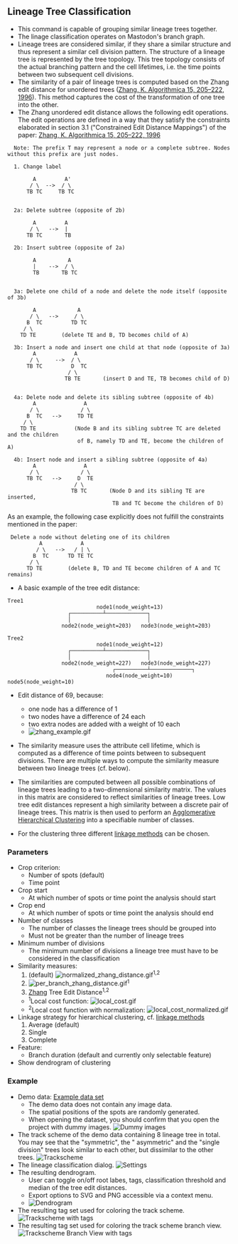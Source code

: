 ## Lineage Tree Classification

* This command is capable of grouping similar lineage trees together.
* The linage classification operates on Mastodon's branch graph.
* Lineage trees are considered similar, if they share a similar structure and thus represent a similar cell division
  pattern. The structure of a lineage tree is represented by the tree topology.
  This tree topology consists of the actual branching pattern and the cell lifetimes,
  i.e. the time points between two subsequent cell divisions.
* The similarity of a pair of lineage trees is computed based on the Zhang edit distance for unordered
  trees ([Zhang, K. Algorithmica 15, 205–222, 1996](https://doi.org/10.1007/BF01975866)). This method captures the cost
  of the transformation of one tree into the other.
* The Zhang unordered edit distance allows the following edit operations. The edit operations are defined in a way that
  they satisfy the constraints elaborated in section 3.1 ("Constrained Edit Distance Mappings") of the
  paper: [Zhang, K. Algorithmica 15, 205–222, 1996](https://doi.org/10.1007/BF01975866)

```
  Note: The prefix T may represent a node or a complete subtree. Nodes without this prefix are just nodes.
 
  1. Change label
 
        A         A'
       / \  -->  / \
      TB TC     TB TC
 
 
  2a: Delete subtree (opposite of 2b)
 
        A         A
       / \   -->  |
      TB TC       TB
 
  2b: Insert subtree (opposite of 2a)
 
        A          A
        |    -->  / \
        TB       TB TC
 
 
  3a: Delete one child of a node and delete the node itself (opposite of 3b)
 
        A             A
       / \   -->     / \
      B  TC         TD TC
     / \
    TD TE        (delete TE and B, TD becomes child of A)
 
  3b: Insert a node and insert one child at that node (opposite of 3a)
        A            A
       / \     -->  / \
      TB TC         D  TC
                   / \
                  TB TE       (insert D and TE, TB becomes child of D)
 
 
  4a: Delete node and delete its sibling subtree (opposite of 4b)
        A               A
       / \             / \
      B  TC   -->     TD TE
     / \
    TD TE            (Node B and its sibling subtree TC are deleted and the children
                      of B, namely TD and TE, become the children of A)
 
  4b: Insert node and insert a sibling subtree (opposite of 4a)
        A               A
       / \             / \
      TB TC   -->     D  TE
                     / \
                    TB TC       (Node D and its sibling TE are inserted,
                                 TB and TC become the children of D)
```

As an example, the following case explicitly does not fulfill the constraints mentioned in the paper:

```
 Delete a node without deleting one of its children
          A            A
         / \   -->   / | \
        B  TC      TD TE TC
       / \
      TD TE        (delete B, TD and TE become children of A and TC remains)
```

* A basic example of the tree edit distance:

```
Tree1
	                        node1(node_weight=13)
	               ┌──────────┴─────────────┐
	               │                        │
	             node2(node_weight=203)   node3(node_weight=203)
```

```
Tree2
	                        node1(node_weight=12)
	               ┌──────────┴─────────────┐
	               │                        │
	             node2(node_weight=227)   node3(node_weight=227)
	                             ┌──────────┴─────────────┐
	                           node4(node_weight=10)    node5(node_weight=10)
```

* Edit distance of 69, because:
    * one node has a difference of 1
    * two nodes have a difference of 24 each
    * two extra nodes are added with a weight of 10 each
    * ![zhang_example.gif](zhang_example.gif)

* The similarity measure uses the attribute cell lifetime, which is computed as a difference of time points between to
  subsequent divisions. There are multiple ways to compute the similarity measure between two lineage trees (cf. below).
* The similarities are computed between all possible combinations of lineage trees leading to a two-dimensional
  similarity matrix. The values in this matrix are considered to reflect similarities of lineage trees. Low tree edit
  distances represent a high similarity between a discrete pair of lineage trees. This matrix is then used to perform
  an [Agglomerative Hierarchical Clustering](https://en.wikipedia.org/wiki/Hierarchical_clustering) into a specifiable
  number of classes.
* For the clustering three
  different [linkage methods](https://en.wikipedia.org/wiki/Hierarchical_clustering#Cluster_Linkage) can be chosen.

### Parameters

* Crop criterion:
  * Number of spots (default)
  * Time point
* Crop start
  * At which number of spots or time point the analysis should start
* Crop end
  * At which number of spots or time point the analysis should end
* Number of classes
  * The number of classes the lineage trees should be grouped into
  * Must not be greater than the number of lineage trees
* Minimum number of divisions
  * The minimum number of divisions a lineage tree must have to be considered in the classification
* Similarity measures:
  1. (default) ![normalized_zhang_distance.gif](normalized_zhang_distance.gif)<sup>1,2</sup>
  2. ![per_branch_zhang_distance.gif](per_branch_zhang_distance.gif)<sup>1</sup>
  3. [Zhang](https://doi.org/10.1007/BF01975866) Tree Edit Distance<sup>1,2</sup>
  * <sup>1</sup>Local cost function: ![local_cost.gif](local_cost.gif)
  * <sup>2</sup>Local cost function with normalization: ![local_cost_normalized.gif](local_cost_normalized.gif)
* Linkage strategy for hierarchical clustering,
  cf. [linkage methods](https://en.wikipedia.org/wiki/Hierarchical_clustering#Cluster_Linkage)
    1. Average (default)
    2. Single
    3. Complete
* Feature:
    * Branch duration (default and currently only selectable feature)
* Show dendrogram of clustering

### Example

* Demo data: [Example data set](lineage_classification.mastodon)
    * The demo data does not contain any image data.
    * The spatial positions of the spots are randomly generated.
    * When opening the dataset, you should confirm that you open the project with dummy
      images. ![Dummy images](dummy.png)
* The track scheme of the demo data containing 8 lineage tree in total. You may see that the "symmetric", the "
  asymmetric" and the "single division" trees look
  similar to each other, but dissimilar to the other
  trees. ![Trackscheme](trackscheme.png)
* The lineage classification dialog. ![Settings](settings.png)
* The resulting dendrogram.
  * User can toggle on/off root labes, tags, classification threshold and median of the tree edit distances.
  * Export options to SVG and PNG accessible via a context menu.
  * ![Dendrogram](dendrogram.png)
* The resulting tag set used for coloring the track
  scheme. ![Trackscheme with tags](trackscheme_with_tags.png)
* The resulting tag set used for coloring the track scheme branch
  view. ![Trackscheme Branch View with tags](trackscheme_branch_with_tags.png)
